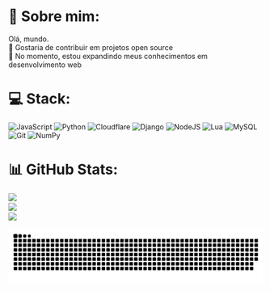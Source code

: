 # 💫 Sobre mim:
Olá, mundo.<br>👯 Gostaria de contribuir em projetos open source<br>🌱 No momento, estou expandindo meus conhecimentos em desenvolvimento web<br>


# 💻 Stack:
![JavaScript](https://img.shields.io/badge/javascript-%23323330.svg?style=for-the-badge&logo=javascript&logoColor=%23F7DF1E) ![Python](https://img.shields.io/badge/python-3670A0?style=for-the-badge&logo=python&logoColor=ffdd54) ![Cloudflare](https://img.shields.io/badge/Cloudflare-F38020?style=for-the-badge&logo=Cloudflare&logoColor=white) ![Django](https://img.shields.io/badge/django-%23092E20.svg?style=for-the-badge&logo=django&logoColor=white) ![NodeJS](https://img.shields.io/badge/node.js-6DA55F?style=for-the-badge&logo=node.js&logoColor=white) ![Lua](https://img.shields.io/badge/lua-%232C2D72.svg?style=for-the-badge&logo=lua&logoColor=white) ![MySQL](https://img.shields.io/badge/mysql-4479A1.svg?style=for-the-badge&logo=mysql&logoColor=white) ![Git](https://img.shields.io/badge/git-%23F05033.svg?style=for-the-badge&logo=git&logoColor=white) ![NumPy](https://img.shields.io/badge/numpy-%23013243.svg?style=for-the-badge&logo=numpy&logoColor=white)
# 📊 GitHub Stats:
![](https://github-readme-stats.vercel.app/api?username=letabilis&theme=dark&hide_border=false&include_all_commits=false&count_private=false)<br/>
![](https://nirzak-streak-stats.vercel.app/?user=letabilis&theme=dark&hide_border=false)<br/>
![](https://github-readme-stats.vercel.app/api/top-langs/?username=letabilis&theme=dark&hide_border=false&include_all_commits=false&count_private=false&layout=compact)


<div align="center">
  <img src="https://github.com/letabilis/letabilis/blob/output/github-snake-dark.svg" alt="snake gif">
</div>



